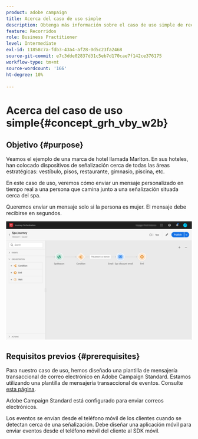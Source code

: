 ```yaml
---
product: adobe campaign
title: Acerca del caso de uso simple
description: Obtenga más información sobre el caso de uso simple de recorrido
feature: Recorridos
role: Business Practitioner
level: Intermediate
exl-id: 11858c7a-fdb3-43a4-af28-0d5c23fa2468
source-git-commit: e7c3dde02837d31c5eb7d170cae7f142ce376175
workflow-type: tm+mt
source-wordcount: '166'
ht-degree: 10%

---
```


# Acerca del caso de uso simple{#concept_grh_vby_w2b}

## Objetivo {#purpose}

Veamos el ejemplo de una marca de hotel llamada Marlton. En sus hoteles, han colocado dispositivos de señalización cerca de todas las áreas estratégicas: vestíbulo, pisos, restaurante, gimnasio, piscina, etc.

En este caso de uso, veremos cómo enviar un mensaje personalizado en tiempo real a una persona que camina junto a una señalización situada cerca del spa.

Queremos enviar un mensaje solo si la persona es mujer. El mensaje debe recibirse en segundos.

![](../assets/journeyuc1_16.png)

## Requisitos previos {#prerequisites}

Para nuestro caso de uso, hemos diseñado una plantilla de mensajería transaccional de correo electrónico en Adobe Campaign Standard. Estamos utilizando una plantilla de mensajería transaccional de eventos. Consulte [esta página]().

Adobe Campaign Standard está configurado para enviar correos electrónicos.

Los eventos se envían desde el teléfono móvil de los clientes cuando se detectan cerca de una señalización. Debe diseñar una aplicación móvil para enviar eventos desde el teléfono móvil del cliente al SDK móvil.
